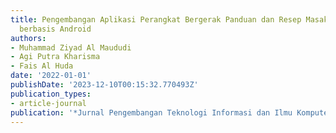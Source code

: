 ```yaml
---
title: Pengembangan Aplikasi Perangkat Bergerak Panduan dan Resep Masakan untuk Mahasiswa
  berbasis Android
authors:
- Muhammad Ziyad Al Maududi
- Agi Putra Kharisma
- Fais Al Huda
date: '2022-01-01'
publishDate: '2023-12-10T00:15:32.770493Z'
publication_types:
- article-journal
publication: '*Jurnal Pengembangan Teknologi Informasi dan Ilmu Komputer*'
---
```


